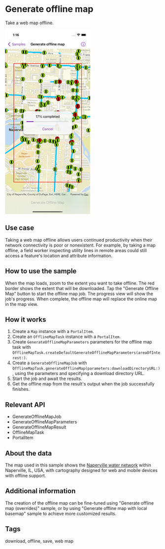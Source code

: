 # Generate offline map

Take a web map offline.

![Screenshot of generate offline map sample](generate-offline-map.png)

## Use case

Taking a web map offline allows users continued productivity when their network connectivity is poor or nonexistent. For example, by taking a map offline, a field worker inspecting utility lines in remote areas could still access a feature's location and attribute information.

## How to use the sample

When the map loads, zoom to the extent you want to take offline. The red border shows the extent that will be downloaded. Tap the "Generate Offline Map" button to start the offline map job. The progress view will show the job's progress. When complete, the offline map will replace the online map in the map view.

## How it works

1. Create a `Map` instance with a `PortalItem`.
2. Create an `OfflineMapTask` instance with a `PortalItem`.
3. Create `GenerateOfflineMapParameters` parameters for the offline map task with `OfflineMapTask.createDefaultGenerateOfflineMapParameters(areaOfInterest:)`.
4. Create a `GenerateOfflineMapJob` with `OfflineMapTask.generateOfflineMap(parameters:downloadDirectoryURL:)`, using the parameters and specifying a download directory URL.
5. Start the job and await the results.
6. Get the offline map from the result's output when the job successfully finishes.

## Relevant API

* GenerateOfflineMapJob
* GenerateOfflineMapParameters
* GenerateOfflineMapResult
* OfflineMapTask
* PortalItem

## About the data

The map used in this sample shows the [Naperville water network](https://www.arcgis.com/home/item.html?id=acc027394bc84c2fb04d1ed317aac674) within Naperville, IL, USA, with cartography designed for web and mobile devices with offline support.

## Additional information

The creation of the offline map can be fine-tuned using "Generate offline map (overrides)" sample, or by using "Generate offline map with local basemap" sample to achieve more customized results.

## Tags

download, offline, save, web map